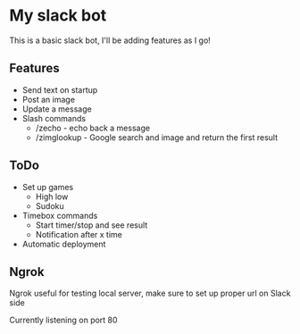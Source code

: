 # My slack bot
This is a basic slack bot, I'll be adding features as I go!

## Features
- Send text on startup
- Post an image
- Update a message
- Slash commands
    - /zecho - echo back a message
    - /zimglookup - Google search and image and return the first result

## ToDo
- Set up games
    - High low
    - Sudoku
- Timebox commands
    - Start timer/stop and see result
    - Notification after x time
- Automatic deployment

## Ngrok
Ngrok useful for testing local server, make sure to set up proper url on Slack side

Currently listening on port 80